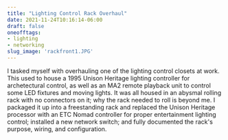 ```yaml
---
title: "Lighting Control Rack Overhaul"
date: 2021-11-24T10:16:14-06:00
draft: false
oneofftags: 
- lighting
- networking
slug_image: 'rackfront1.JPG'
---
```

I tasked myself with overhauling one of the lighting control closets at work. This used to house a 1995 Unison Heritage lighting controller for archetectural control, as well as an MA2 remote playback unit to control some LED fixtures and moving lights. It was all housed in an abysmal rolling rack with no connectors on it; why the rack needed to roll is beyond me. I packaged it up into a freestanding rack and replaced the Unison Heritage processor with an ETC Nomad controller for proper entertainment lighting control; installed a new network switch; and fully documented the rack's purpose, wiring, and configuration.